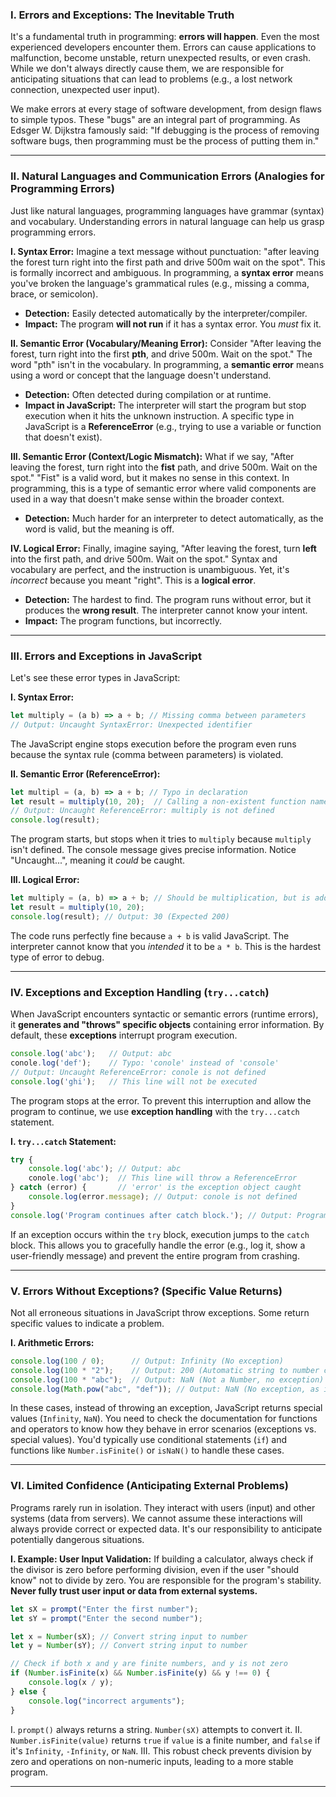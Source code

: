 

### I. Errors and Exceptions: The Inevitable Truth

It's a fundamental truth in programming: **errors will happen**. Even the most experienced developers encounter them. Errors can cause applications to malfunction, become unstable, return unexpected results, or even crash. While we don't always directly cause them, we are responsible for anticipating situations that can lead to problems (e.g., a lost network connection, unexpected user input).

We make errors at every stage of software development, from design flaws to simple typos. These "bugs" are an integral part of programming. As Edsger W. Dijkstra famously said: "If debugging is the process of removing software bugs, then programming must be the process of putting them in."

---

### II. Natural Languages and Communication Errors (Analogies for Programming Errors)

Just like natural languages, programming languages have grammar (syntax) and vocabulary. Understanding errors in natural language can help us grasp programming errors.

**I. Syntax Error:**
Imagine a text message without punctuation: "after leaving the forest turn right into the first path and drive 500m wait on the spot".
This is formally incorrect and ambiguous. In programming, a **syntax error** means you've broken the language's grammatical rules (e.g., missing a comma, brace, or semicolon).
* **Detection:** Easily detected automatically by the interpreter/compiler.
* **Impact:** The program **will not run** if it has a syntax error. You *must* fix it.

**II. Semantic Error (Vocabulary/Meaning Error):**
Consider "After leaving the forest, turn right into the first **pth**, and drive 500m. Wait on the spot."
The word "pth" isn't in the vocabulary. In programming, a **semantic error** means using a word or concept that the language doesn't understand.
* **Detection:** Often detected during compilation or at runtime.
* **Impact in JavaScript:** The interpreter will start the program but stop execution when it hits the unknown instruction. A specific type in JavaScript is a **ReferenceError** (e.g., trying to use a variable or function that doesn't exist).

**III. Semantic Error (Context/Logic Mismatch):**
What if we say, "After leaving the forest, turn right into the **fist** path, and drive 500m. Wait on the spot."
"Fist" is a valid word, but it makes no sense in this context. In programming, this is a type of semantic error where valid components are used in a way that doesn't make sense within the broader context.
* **Detection:** Much harder for an interpreter to detect automatically, as the word is valid, but the meaning is off.

**IV. Logical Error:**
Finally, imagine saying, "After leaving the forest, turn **left** into the first path, and drive 500m. Wait on the spot."
Syntax and vocabulary are perfect, and the instruction is unambiguous. Yet, it's *incorrect* because you meant "right". This is a **logical error**.
* **Detection:** The hardest to find. The program runs without error, but it produces the **wrong result**. The interpreter cannot know your intent.
* **Impact:** The program functions, but incorrectly.

---

### III. Errors and Exceptions in JavaScript

Let's see these error types in JavaScript:

**I. Syntax Error:**
```javascript
let multiply = (a b) => a + b; // Missing comma between parameters
// Output: Uncaught SyntaxError: Unexpected identifier
```
The JavaScript engine stops execution before the program even runs because the syntax rule (comma between parameters) is violated.

**II. Semantic Error (ReferenceError):**
```javascript
let multipl = (a, b) => a + b; // Typo in declaration
let result = multiply(10, 20);  // Calling a non-existent function name
// Output: Uncaught ReferenceError: multiply is not defined
console.log(result);
```
The program starts, but stops when it tries to `multiply` because `multiply` isn't defined. The console message gives precise information. Notice "Uncaught...", meaning it *could* be caught.

**III. Logical Error:**
```javascript
let multiply = (a, b) => a + b; // Should be multiplication, but is addition
let result = multiply(10, 20);
console.log(result); // Output: 30 (Expected 200)
```
The code runs perfectly fine because `a + b` is valid JavaScript. The interpreter cannot know that you *intended* it to be `a * b`. This is the hardest type of error to debug.

---

### IV. Exceptions and Exception Handling (`try...catch`)

When JavaScript encounters syntactic or semantic errors (runtime errors), it **generates and "throws" specific objects** containing error information. By default, these **exceptions** interrupt program execution.

```javascript
console.log('abc');   // Output: abc
conole.log('def');    // Typo: 'conole' instead of 'console'
// Output: Uncaught ReferenceError: conole is not defined
console.log('ghi');   // This line will not be executed
```
The program stops at the error. To prevent this interruption and allow the program to continue, we use **exception handling** with the `try...catch` statement.

**I. `try...catch` Statement:**
```javascript
try {
    console.log('abc'); // Output: abc
    conole.log('abc');  // This line will throw a ReferenceError
} catch (error) {       // 'error' is the exception object caught
    console.log(error.message); // Output: conole is not defined
}
console.log('Program continues after catch block.'); // Output: Program continues after catch block.
```
If an exception occurs within the `try` block, execution jumps to the `catch` block. This allows you to gracefully handle the error (e.g., log it, show a user-friendly message) and prevent the entire program from crashing.

---

### V. Errors Without Exceptions? (Specific Value Returns)

Not all erroneous situations in JavaScript throw exceptions. Some return specific values to indicate a problem.

**I. Arithmetic Errors:**
```javascript
console.log(100 / 0);      // Output: Infinity (No exception)
console.log(100 * "2");    // Output: 200 (Automatic string to number conversion, no exception)
console.log(100 * "abc");  // Output: NaN (Not a Number, no exception)
console.log(Math.pow("abc", "def")); // Output: NaN (No exception, as inputs aren't numbers)
```
In these cases, instead of throwing an exception, JavaScript returns special values (`Infinity`, `NaN`). You need to check the documentation for functions and operators to know how they behave in error scenarios (exceptions vs. special values). You'd typically use conditional statements (`if`) and functions like `Number.isFinite()` or `isNaN()` to handle these cases.

---

### VI. Limited Confidence (Anticipating External Problems)

Programs rarely run in isolation. They interact with users (input) and other systems (data from servers). We cannot assume these interactions will always provide correct or expected data. It's our responsibility to anticipate potentially dangerous situations.

**I. Example: User Input Validation:**
If building a calculator, always check if the divisor is zero before performing division, even if the user "should know" not to divide by zero. You are responsible for the program's stability. **Never fully trust user input or data from external systems.**

```javascript
let sX = prompt("Enter the first number");
let sY = prompt("Enter the second number");

let x = Number(sX); // Convert string input to number
let y = Number(sY); // Convert string input to number

// Check if both x and y are finite numbers, and y is not zero
if (Number.isFinite(x) && Number.isFinite(y) && y !== 0) {
    console.log(x / y);
} else {
    console.log("incorrect arguments");
}
```
I. `prompt()` always returns a string. `Number(sX)` attempts to convert it.
II. `Number.isFinite(value)` returns `true` if `value` is a finite number, and `false` if it's `Infinity`, `-Infinity`, or `NaN`.
III. This robust check prevents division by zero and operations on non-numeric inputs, leading to a more stable program.


-----


